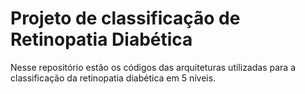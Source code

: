 # Projeto de classificação de Retinopatia Diabética

Nesse repositório estão os códigos das arquiteturas utilizadas para a classificação da retinopatia diabética em 5 níveis.
